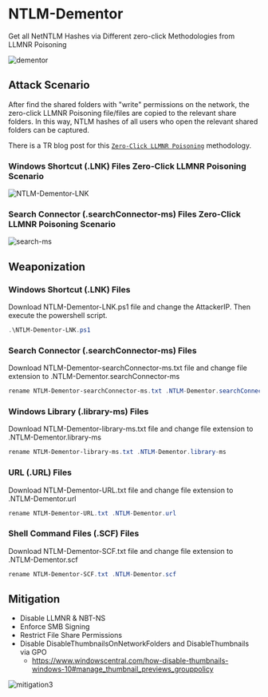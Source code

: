 # NTLM-Dementor
Get all NetNTLM Hashes via Different zero-click Methodologies from LLMNR Poisoning 

![dementor](https://user-images.githubusercontent.com/45037356/158398102-e1a3367d-7909-4b27-bc79-1b63ca74a0d2.jpg)

## Attack Scenario
After find the shared folders with "write" permissions on the network, the zero-click LLMNR Poisoning file/files are copied to the relevant share folders. In this way, NTLM hashes of all users who open the relevant shared folders can be captured.

There is a TR blog post for this [`Zero-Click LLMNR Poisoning`](https://bariskoparmal.com/2022/03/15/spoiler/) methodology.

### Windows Shortcut (.LNK) Files Zero-Click LLMNR Poisoning Scenario
![NTLM-Dementor-LNK](https://bariskoparmal.files.wordpress.com/2022/03/lnk3.gif)

### Search Connector (.searchConnector-ms) Files Zero-Click LLMNR Poisoning Scenario
![search-ms](https://user-images.githubusercontent.com/45037356/158547673-3f930cbf-f18c-4bef-979b-4a7dfda08789.gif)

## Weaponization

### Windows Shortcut (.LNK) Files

Download NTLM-Dementor-LNK.ps1 file and change the AttackerIP. Then execute the powershell script.

```powershell
.\NTLM-Dementor-LNK.ps1
```

### Search Connector (.searchConnector-ms) Files

Download NTLM-Dementor-searchConnector-ms.txt file and change file extension to .NTLM-Dementor.searchConnector-ms

```powershell
rename NTLM-Dementor-searchConnector-ms.txt .NTLM-Dementor.searchConnector-ms
```

### Windows Library (.library-ms) Files

Download NTLM-Dementor-library-ms.txt file and change file extension to .NTLM-Dementor.library-ms

```powershell
rename NTLM-Dementor-library-ms.txt .NTLM-Dementor.library-ms
```

### URL (.URL) Files

Download NTLM-Dementor-URL.txt file and change file extension to .NTLM-Dementor.url

```powershell
rename NTLM-Dementor-URL.txt .NTLM-Dementor.url
```

### Shell Command Files (.SCF) Files

Download NTLM-Dementor-SCF.txt file and change file extension to .NTLM-Dementor.scf

```powershell
rename NTLM-Dementor-SCF.txt .NTLM-Dementor.scf
```

## Mitigation
- Disable LLMNR & NBT-NS
- Enforce SMB Signing
- Restrict File Share Permissions
- Disable DisableThumbnailsOnNetworkFolders and DisableThumbnails via GPO
  - https://www.windowscentral.com/how-disable-thumbnails-windows-10#manage_thumbnail_previews_grouppolicy

![mitigation3](https://user-images.githubusercontent.com/45037356/158542970-036a0deb-3dd1-45e7-8c28-e04dad8a4631.jpg)
